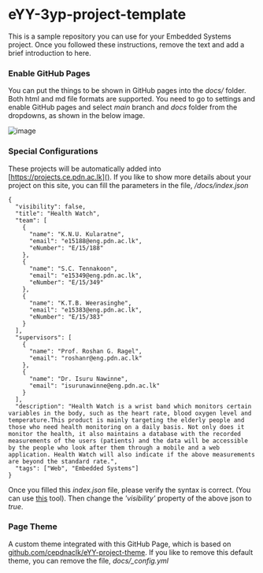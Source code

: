 # eYY-3yp-project-template

This is a sample repository you can use for your Embedded Systems project. Once you followed these instructions, remove the text and add a brief introduction to here.

### Enable GitHub Pages

You can put the things to be shown in GitHub pages into the _docs/_ folder. Both html and md file formats are supported. You need to go to settings and enable GitHub pages and select _main_ branch and _docs_ folder from the dropdowns, as shown in the below image.

![image](https://user-images.githubusercontent.com/11540782/98789936-028d3600-2429-11eb-84be-aaba665fdc75.png)

### Special Configurations

These projects will be automatically added into [https://projects.ce.pdn.ac.lk](). If you like to show more details about your project on this site, you can fill the parameters in the file, _/docs/index.json_

```
{
  "visibility": false,
  "title": "Health Watch",
  "team": [
    {
      "name": "K.N.U. Kularatne",
      "email": "e15188@eng.pdn.ac.lk",
      "eNumber": "E/15/188"
    },
    {
      "name": "S.C. Tennakoon",
      "email": "e15349@eng.pdn.ac.lk",
      "eNumber": "E/15/349"
    },
    {
      "name": "K.T.B. Weerasinghe",
      "email": "e15383@eng.pdn.ac.lk",
      "eNumber": "E/15/383"
    }
  ],
  "supervisors": [
    {
      "name": "Prof. Roshan G. Ragel",
      "email": "roshanr@eng.pdn.ac.lk"
    },
    {
      "name": "Dr. Isuru Nawinne",
      "email": "isurunawinne@eng.pdn.ac.lk"
    }
  ],
  "description": "Health Watch is a wrist band which monitors certain variables in the body, such as the heart rate, blood oxygen level and temperature.This product is mainly targeting the elderly people and those who need health monitoring on a daily basis. Not only does it monitor the health, it also maintains a database with the recorded measurements of the users (patients) and the data will be accessible by the people who look after them through a mobile and a web application. Health Watch will also indicate if the above measurements are beyond the standard rate.",
  "tags": ["Web", "Embedded Systems"]
}
```

Once you filled this _index.json_ file, please verify the syntax is correct. (You can use [this](https://jsonlint.com/) tool). Then change the _'visibility'_ property of the above json to _true_.

### Page Theme

A custom theme integrated with this GitHub Page, which is based on [github.com/cepdnaclk/eYY-project-theme](https://github.com/cepdnaclk/eYY-project-theme). If you like to remove this default theme, you can remove the file, _docs/\_config.yml_
